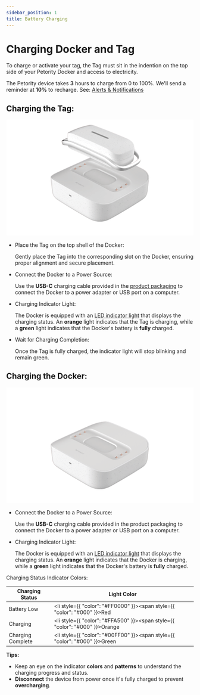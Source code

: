 ```yaml
---
sidebar_position: 1
title: Battery Charging
--- 
```


# Charging Docker and Tag
To charge or activate your tag, the Tag must sit in the indention on the top side of your Petority Docker and access to electricity.

The Petority device takes **3** hours to charge from 0 to 100%. We'll send a reminder at **10%** to recharge. See: [Alerts & Notifications](/docs/petority/notification/type)

## Charging the Tag:

![charge](/img/battery/charging-tag.gif)

+ Place the Tag on the top shell of the Docker:

	Gently place the Tag into the corresponding slot on the Docker, ensuring proper alignment and secure placement.
+ Connect the Docker to a Power Source:

	Use the **USB-C** charging cable provided in the [product packaging](/docs/devices/general-information/kit) to connect the Docker to a power adapter or USB port on a computer.

+ Charging Indicator Light:

	The Docker is equipped with an [LED indicator light](/docs/devices/light-sound/light-color) that displays the charging status. An **orange** light indicates that the Tag is charging, while a **green** light indicates that the Docker's battery is **fully** charged.

+ Wait for Charging Completion:

	Once the Tag is fully charged, the indicator light will stop blinking and remain green.

## Charging the Docker:

![charge](/img/battery/charging-docker.gif)

+ Connect the Docker to a Power Source:

	Use the **USB-C** charging cable provided in the product packaging to connect the Docker to a power adapter or USB port on a computer.

+ Charging Indicator Light:

	The Docker is equipped with an [LED indicator light](/docs/devices/light-sound/light-color) that displays the charging status. An **orange** light indicates that the Docker is charging, while a **green** light indicates that the Docker's battery is **fully** charged.

Charging Status Indicator Colors:

| Charging Status      | Light Color |
| ----------- | ----------- |
| Battery Low | <li style={{ "color": "#FF0000" }}><span style={{ "color": "#000" }}>Red</span></li>       |
| Charging | <li style={{ "color": "#FFA500" }}><span style={{ "color": "#000" }}>Orange</span></li>        |
| Charging Complete | <li style={{ "color": "#00FF00" }}><span style={{ "color": "#000" }}>Green</span></li>   |

**Tips:**
+ Keep an eye on the indicator **colors** and **patterns** to understand the charging progress and status.
+ **Disconnect** the device from power once it's fully charged to prevent **overcharging**.